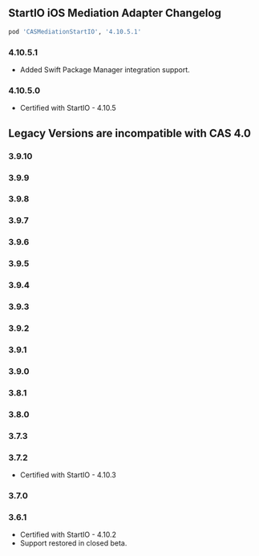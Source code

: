 ## StartIO iOS Mediation Adapter Changelog
```ruby
pod 'CASMediationStartIO', '4.10.5.1'
```

### 4.10.5.1
- Added Swift Package Manager integration support.

### 4.10.5.0
- Certified with StartIO - 4.10.5

## Legacy Versions are incompatible with CAS 4.0

### 3.9.10

### 3.9.9

### 3.9.8

### 3.9.7

### 3.9.6

### 3.9.5

### 3.9.4

### 3.9.3

### 3.9.2

### 3.9.1

### 3.9.0

### 3.8.1

### 3.8.0

### 3.7.3

### 3.7.2
- Certified with StartIO - 4.10.3

### 3.7.0

### 3.6.1
- Certified with StartIO - 4.10.2
- Support restored in closed beta.
